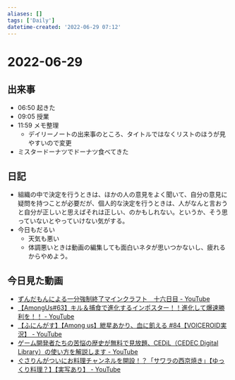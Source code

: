 ```yaml
---
aliases: []
tags: ['Daily']
datetime-created: '2022-06-29 07:12'
---
```


# 2022-06-29

## 出来事
- 06:50 起きた
- 09:05 授業
- 11:59 メモ整理
	- デイリーノートの出来事のところ、タイトルではなくリストのほうが見やすいので変更
- ミスタードーナツでドーナツ食べてきた
## 日記
- 組織の中で決定を行うときは、ほかの人の意見をよく聞いて、自分の意見に疑問を持つことが必要だが、個人的な決定を行うときは、人がなんと言おうと自分が正しいと思えばそれは正しい、のかもしれない。というか、そう思っていないとやっていけない気がする。
- 今日もだるい
	- 天気も悪い
	- 体調悪いときは動画の編集しても面白いネタが思いつかないし、疲れるからやめよう。
## 今日見た動画
- [ずんだもんによる一分強制終了マインクラフト　十六日目 - YouTube](https://www.youtube.com/watch?v=YYddjS9MrIc)
- [【AmongUs#63】キル＆捕食で進化するインポスター！！進化して爆速勝利を！！ - YouTube](https://www.youtube.com/watch?v=IxVLEYLc2DY&t=109s)
- [【ふにんがす】【Among us】紲星あかり、血に飢える #84【VOICEROID実況】 - YouTube](https://www.youtube.com/watch?v=Kf1v5I5W1ak)
- [ゲーム開発者たちの苦悩の歴史が無料で見放題、CEDiL（CEDEC Digital Library）の使い方を解説します - YouTube](https://www.youtube.com/watch?v=ios24vU5CdE)
- [ぐさりんがついにお料理チャンネルを開設！？「サワラの西京焼き」【ゆっくり料理？】【実写あり】 - YouTube](https://www.youtube.com/watch?v=eQ18P52i2K0&t=1s)